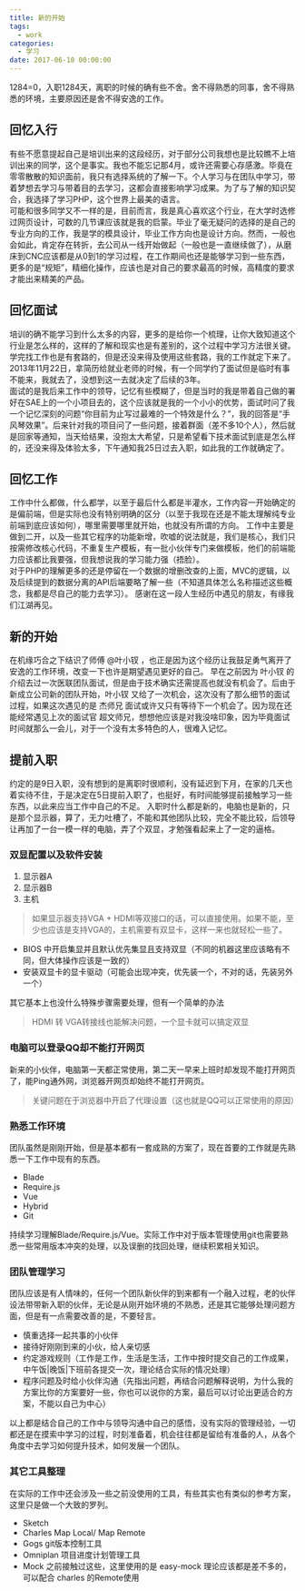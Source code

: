 ```yaml
---
title: 新的开始
tags:
  - work
categories:
  - 学习
date: 2017-06-10 00:00:00
---
```


1284=0，入职1284天，离职的时候的确有些不舍。舍不得熟悉的同事，舍不得熟悉的环境，主要原因还是舍不得安逸的工作。
<!-- more -->
## 回忆入行
有些不愿意提起自己是培训出来的这段经历，对于部分公司我想也是比较瞧不上培训出来的同学，这个是事实。我也不能忘记那4月，或许还需要心存感激。毕竟在零零散散的知识面前，我只有选择系统的了解一下。个人学习与在团队中学习，带着梦想去学习与带着目的去学习，这都会直接影响学习成果。为了与了解的知识契合，我选择了学习PHP，这个世界上最美的语言。  
可能和很多同学又不一样的是，目前而言，我是真心喜欢这个行业，在大学时选修过网页设计，可数的几节课应该就是我的启蒙。毕业了毫无疑问的选择的是自己的专业方向的工作，我是学的模具设计，毕业工作方向也是设计方向。然而，一般也会如此，肯定存在转折，去公司从一线开始做起（一般也是一直继续做了），从磨床到CNC应该都是从0到1的学习过程，在工作期间也还是能够学习到一些东西，更多的是“规矩”，精细化操作，应该也是对自己的要求最高的时候，高精度的要求才能出来精美的产品。

## 回忆面试
培训的确不能学习到什么太多的内容，更多的是给你一个梳理，让你大致知道这个行业是怎么样的，这样的了解和现实也是有差别的，这个过程中学习方法很关键。  
学完找工作也是有套路的，但是还没来得及使用这些套路，我的工作就定下来了。  
2013年11月22日，拿简历给就业老师的时候，有一个同学约了面试但是临时有事不能来，我就去了，没想到这一去就决定了后续的3年。  
面试的是我后来工作中的领导，记忆有些模糊了，但是当时的我是带着自己做的署好在SAE上的一个小项目去的，这个应该就是我的一个小小的优势，面试时问了我一个记忆深刻的问题“你目前为止写过最难的一个特效是什么？”，我的回答是“手风琴效果”。后来针对我的项目问了一些问题，接着群面（差不多10个人），然后就是回家等通知，当天给结果，没抱太大希望，只是希望看下技术面试到底是怎么样的，还没来得及体验太多，下午通知我25日过去入职，如此我的工作就确定了。

## 回忆工作
工作中什么都做，什么都学，以至于最后什么都是半灌水，工作内容一开始确定的是偏前端，但是实际也没有特别明确的区分（以至于我现在还是不能太理解纯专业前端到底应该如何），哪里需要哪里就开始，也就没有所谓的方向。 
工作中主要是做到二开，以及一些其它程序的功能新增，吹嘘的说法就是，我们是核心，我们只按需修改核心代码，不重复生产模板，有一批小伙伴专门来做模板，他们的前端能力应该都比我要强，但我想说我的学习能力强（捂脸）。  
对于PHP的理解更多的还是停留在一个数据的增删改查的上面，MVC的逻辑，以及后续提到的数据分离的API后端要略了解一些（不知道具体怎么名称描述这些概念，我都是尽自己的能力去学习）。
感谢在这一段人生经历中遇见的朋友，有缘我们江湖再见。

## 新的开始
在机缘巧合之下结识了师傅 @叶小钗 ，也正是因为这个经历让我鼓足勇气离开了安逸的工作环境，改变一下也许是期望遇见更好的自己。
早在之前因为 叶小钗 的介绍去过一次医联团队面试，但是由于技术确实还需提高也就没有机会了。后由于新成立公司新的团队开始，叶小钗 又给了一次机会，这次没有了那么细节的面试过程，如果这次遇见的是 杰师兄 面试或许又只有等待下一个机会了。因为现在还能经常遇见上次的面试官 超文师兄，想想他应该是对我没啥印象，因为毕竟面试时间就那么一会儿，对于一个没有太多特色的人，很难入记忆。

## 提前入职
约定的是9日入职，没有想到的是离职时很顺利，没有延迟到下月，在家的几天也着实待不住，于是决定在5日提前入职了，也挺好，有时间能够提前接触学习一些东西，以此来应当工作中自己的不足。
入职时什么都是新的，电脑也是新的，只是那个显示器，算了，无力吐槽了，不能和其他团队比较，完全不能比较，后领导让再加了一台一模一样的电脑，弄了个双显，才勉强看起来上了一定的逼格。

### 双显配置以及软件安装
1. 显示器A
2. 显示器B
3. 主机

> 如果显示器支持VGA + HDMI等双接口的话，可以直接使用。如果不能，至少也应该是支持VGA的，主机需要有双显卡，这样一来也就轻松一些了。

* BIOS 中开启集显并且默认优先集显且支持双显（不同的机器这里应该略有不同，但大体操作应该是一致的）
* 安装双显卡的显卡驱动（可能会出现冲突，优先装一个，不对的话，先装另外一个）

其它基本上也没什么特殊步骤需要处理，但有一个简单的办法
> HDMI 转 VGA转接线也能解决问题，一个显卡就可以搞定双显

### 电脑可以登录QQ却不能打开网页
新来的小伙伴，电脑第一天都正常使用，第二天一早来上班时却发现不能打开网页了，能Ping通外网，浏览器开网页却始终不能打开网页。

> 关键问题在于浏览器中开启了代理设置（这也就是QQ可以正常使用的原因）

### 熟悉工作环境
团队虽然是刚刚开始，但是基本都有一套成熟的方案了，现在首要的工作就是先熟悉一下工作中现有的东西。 
* Blade
* Require.js
* Vue
* Hybrid
* Git

持续学习理解Blade/Require.js/Vue。实际工作中对于版本管理使用git也需要熟悉一些常用版本冲突的处理，以及误删的找回处理，继续积累相关知识。

### 团队管理学习
团队应该是有人情味的，任何一个团队新伙伴的到来都有一个融入过程，老的伙伴设法带带新入职的伙伴，无论是从刚开始环境的不熟悉，还是其它能够处理问题方面，但是有一点需要改善的是，不要轻言。

* 慎重选择一起共事的小伙伴
* 接待好刚刚到来的小伙，给人亲切感
* 约定游戏规则（工作是工作，生活是生活，工作中按时提交自己的工作成果，中午饭|晚饭|下班前各提交一次，理论结合实际的情况处理）
* 程序问题及时给小伙伴沟通（先指出问题，再结合问题解释说明，为什么我的方案比你的方案要好一些，你也可以说你的方案，最后可以讨论出更适合的方案，不能以自己为中心）

以上都是结合自己的工作中与领导沟通中自己的感悟，没有实际的管理经验，一切都还是在摸索中学习的过程，时刻准备着，机会往往都是留给有准备的人，从各个角度中去学习如何提升技术，如何发展一个团队。

### 其它工具整理
在实际的工作中还会涉及一些之前没使用的工具，有些其实也有类似的参考方案，这里只是做一个大致的罗列。

* Sketch 
* Charles Map Local/ Map Remote
* Gogs git版本控制工具
* Omniplan 项目进度计划管理工具
* Mock 之前接触过这些，这里使用的是 easy-mock 理论应该都是差不多的，可以配合 charles 的Remote使用